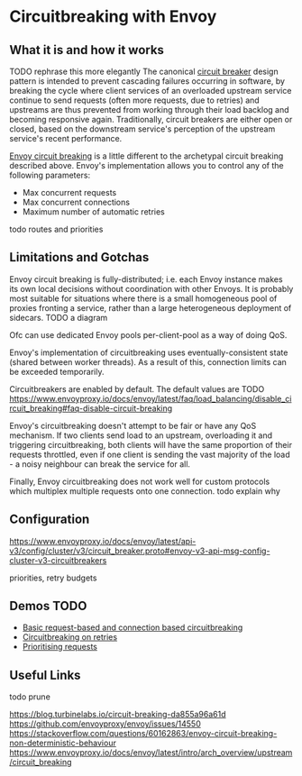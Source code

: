 # Circuitbreaking with Envoy

## What it is and how it works

TODO rephrase this more elegantly
The canonical [circuit breaker](https://en.wikipedia.org/wiki/Circuit_breaker_design_pattern) design pattern is 
intended to prevent cascading failures occurring in software, by breaking the cycle where client services of an
overloaded upstream service continue to send requests (often more requests, due to retries) and upstreams are
thus prevented from working through their load backlog and becoming responsive again.
Traditionally, circuit breakers are either open or closed, based on the downstream service's perception of the 
upstream service's recent performance. 

[Envoy circuit breaking](https://www.envoyproxy.io/docs/envoy/latest/intro/arch_overview/upstream/circuit_breaking) is a little different to the archetypal circuit breaking described above. 
Envoy's implementation allows you to control any of the following parameters:
 * Max concurrent requests
 * Max concurrent connections
 * Maximum number of automatic retries


todo routes and priorities

## Limitations and Gotchas

Envoy circuit breaking is fully-distributed; i.e. each Envoy instance makes its own local decisions without
coordination with other Envoys. It is probably most suitable for situations where there is a small homogeneous 
pool of proxies fronting a service, rather than a large heterogeneous deployment of sidecars.
TODO a diagram

Ofc can use dedicated Envoy pools per-client-pool as a way of doing QoS.


Envoy's implementation of circuitbreaking uses eventually-consistent state (shared between worker threads).
As a result of this, connection limits can be exceeded temporarily.

Circuitbreakers are enabled by default. 
The default values are TODO
https://www.envoyproxy.io/docs/envoy/latest/faq/load_balancing/disable_circuit_breaking#faq-disable-circuit-breaking

Envoy's circuitbreaking doesn't attempt to be fair or have any QoS mechanism. 
If two clients send load to an upstream, overloading it and triggering circuitbreaking, both clients 
will have the same proportion of their requests throttled, even if one client is sending the vast majority of the load - a noisy neighbour can break the service for all.

Finally, Envoy circuitbreaking does not work well for custom protocols which multiplex multiple requests onto one
connection. todo explain why

## Configuration

https://www.envoyproxy.io/docs/envoy/latest/api-v3/config/cluster/v3/circuit_breaker.proto#envoy-v3-api-msg-config-cluster-v3-circuitbreakers

priorities, retry budgets

## Demos TODO

 * [Basic request-based and connection based circuitbreaking](./demo-basic/README.md)
 * [Circuitbreaking on retries](./demo-retries/README.md)
 * [Prioritising requests](./demo-prios/README.md)

## Useful Links
todo prune 

https://blog.turbinelabs.io/circuit-breaking-da855a96a61d
https://github.com/envoyproxy/envoy/issues/14550
https://stackoverflow.com/questions/60162863/envoy-circuit-breaking-non-deterministic-behaviour
https://www.envoyproxy.io/docs/envoy/latest/intro/arch_overview/upstream/circuit_breaking
